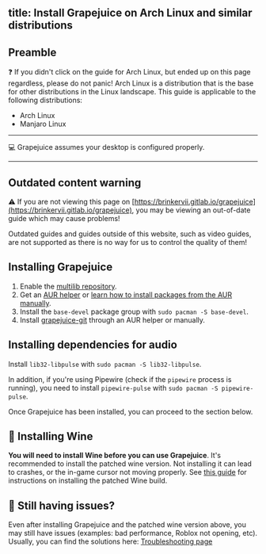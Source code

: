 title: Install Grapejuice on Arch Linux and similar distributions
---
## Preamble

:question: If you didn't click on the guide for Arch Linux, but ended up on this page regardless, please do not panic!
Arch Linux is a distribution that is the base for other distributions in the Linux landscape. This guide is applicable
to the following distributions:

- Arch Linux
- Manjaro Linux

---

:computer: Grapejuice assumes your desktop is configured properly.

---

## Outdated content warning

⚠️  If you are not viewing this page on [https://brinkervii.gitlab.io/grapejuice](https://brinkervii.gitlab.io/grapejuice),
you may be viewing an out-of-date guide which may cause problems!

Outdated guides and guides outside of this website, such as video guides, are not supported as there is no way
for us to control the quality of them!

## Installing Grapejuice

1. Enable the [multilib repository](https://wiki.archlinux.org/title/Official_repositories#multilib).
2. Get an [AUR helper](https://wiki.archlinux.org/title/AUR_helpers) or
[learn how to install packages from the AUR manually](https://wiki.archlinux.org/title/Arch_User_Repository).
3. Install the `base-devel` package group with `sudo pacman -S base-devel`.
4. Install [grapejuice-git](https://aur.archlinux.org/packages/grapejuice-git/) through an AUR helper or manually.

## Installing dependencies for audio

Install `lib32-libpulse` with `sudo pacman -S lib32-libpulse`.

In addition, if you're using Pipewire (check if the `pipewire` process is running), you need to install
`pipewire-pulse` with `sudo pacman -S pipewire-pulse`.

Once Grapejuice has been installed, you can proceed to the section below.

## 🍷 Installing Wine

**You will need to install Wine before you can use Grapejuice**.
It's recommended to install the patched wine version. Not installing it can lead to crashes, or the in-game cursor not moving properly.
See [this guide](../Guides/Installing-Wine) for instructions on installing the patched Wine build.

## 🤔 Still having issues?

Even after installing Grapejuice and the patched wine version above, you may still have issues (examples: bad performance, Roblox not opening, etc). Usually, you can find the solutions here: [Troubleshooting page](../Troubleshooting)
